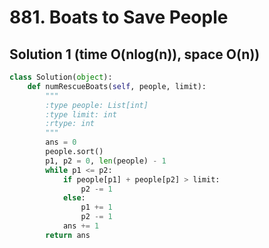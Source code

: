 # 881. Boats to Save People

## Solution 1 (time O(nlog(n)), space O(n))

```python
class Solution(object):
    def numRescueBoats(self, people, limit):
        """
        :type people: List[int]
        :type limit: int
        :rtype: int
        """
        ans = 0
        people.sort()
        p1, p2 = 0, len(people) - 1
        while p1 <= p2:
            if people[p1] + people[p2] > limit:
                p2 -= 1
            else:
                p1 += 1
                p2 -= 1
            ans += 1
        return ans
```
